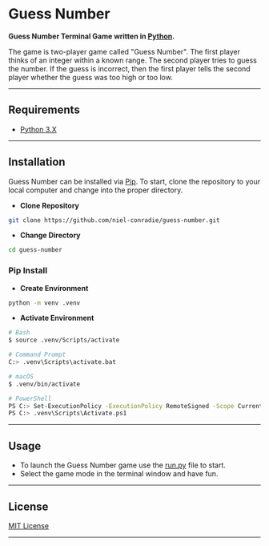 # **Guess Number**

**Guess Number Terminal Game written in [Python](https://www.python.org).**

The game is two-player game called "Guess Number". The first player thinks of an integer within a known range. The second player tries to guess the number. If the guess is incorrect, then the first player tells the second player whether the guess was too high or too low.

----
## **Requirements**

- [Python 3.X](https://www.python.org/downloads/)
----
## **Installation**

Guess Number can be installed via [Pip](https://pypi.org/project/pip/). To start, clone the repository to your local computer and change into the proper directory.

* **Clone Repository**
```bash
git clone https://github.com/niel-conradie/guess-number.git
```
* **Change Directory**
```bash
cd guess-number
```
### **Pip Install**

* **Create Environment**
```bash
python -m venv .venv
```
* **Activate Environment**
```bash
# Bash
$ source .venv/Scripts/activate

# Command Prompt
C:> .venv\Scripts\activate.bat

# macOS
$ .venv/bin/activate

# PowerShell
PS C:> Set-ExecutionPolicy -ExecutionPolicy RemoteSigned -Scope CurrentUser
PS C:> .venv\Scripts\Activate.ps1
```
----
## **Usage**

- To launch the Guess Number game use the [run.py](https://github.com/niel-conradie/guess-number/blob/master/guess-number/run.py) file to start.
- Select the game mode in the terminal window and have fun.
----
## **License**

[MIT License](https://github.com/niel-conradie/Guess-Number/blob/master/LICENSE)

----